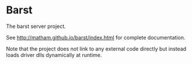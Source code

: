 Barst
======


The barst server project.


See http://matham.github.io/barst/index.html for complete documentation.


Note that the project does not link to any external code directly
but instead loads driver dlls dynamically at runtime.
